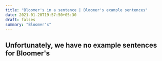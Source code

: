 ```yaml
---
title: "Bloomer's in a sentence | Bloomer's example sentences"
date: 2021-01-20T19:57:50+05:30
draft: falses
summary: "Bloomer's"
---
```

## Unfortunately, we have no example sentences for Bloomer's                 
